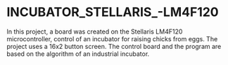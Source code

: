 # INCUBATOR_STELLARIS_-LM4F120
In this project, a board was created on the Stellaris LM4F120 microcontroller, control of an incubator for raising chicks from eggs. The project uses a 16x2 button screen. The control board and the program are based on the algorithm of an industrial incubator.
